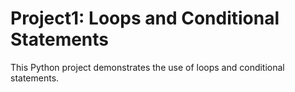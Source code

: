 # Project1: Loops and Conditional Statements
This Python project demonstrates the use of loops and conditional statements.
